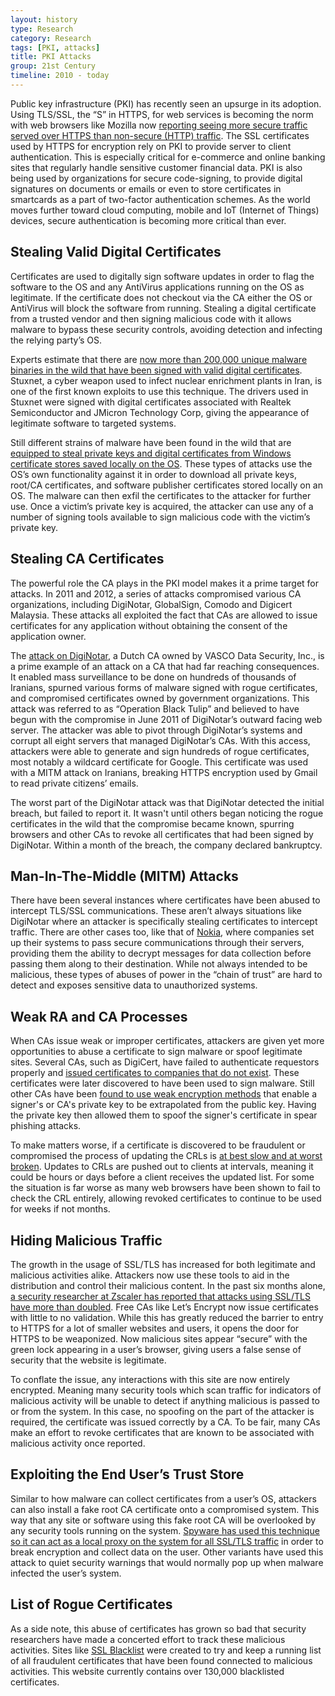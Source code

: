 ```yaml
---
layout: history
type: Research
category: Research
tags: [PKI, attacks]
title: PKI Attacks
group: 21st Century
timeline: 2010 - today
---
```


Public key infrastructure (PKI) has recently seen an upsurge in its adoption. Using TLS/SSL, the “S” in HTTPS, for web services is becoming the norm with web browsers like Mozilla now <a href="//www.troyhunt.com/https-adoption-has-reached-the-tipping-point">reporting seeing more secure traffic served over HTTPS than non-secure (HTTP) traffic</a>. The SSL certificates used by HTTPS for encryption rely on PKI to provide server to client authentication. This is especially critical for e-commerce and online banking sites that regularly handle sensitive customer financial data. PKI is also being used by organizations for secure code-signing, to provide digital signatures on documents or emails or even to store certificates in smartcards as a part of two-factor authentication schemes. As the world moves further toward cloud computing, mobile and IoT (Internet of Things) devices, secure authentication is becoming more critical than ever.

<h2>Stealing Valid Digital Certificates</h2>
Certificates are used to digitally sign software updates in order to flag the software to the OS and any AntiVirus applications running on the OS as legitimate. If the certificate does not checkout via the CA either the OS or AntiVirus will block the software from running. Stealing a digital certificate from a trusted vendor and then signing malicious code with it allows malware to bypass these security controls, avoiding detection and infecting the relying party’s OS. 

Experts estimate that there are <a href="//resources.infosecinstitute.com/cybercrime-exploits-digital-certificates/">now more than 200,000 unique malware binaries in the wild that have been signed with valid digital certificates</a>. Stuxnet, a cyber weapon used to infect nuclear enrichment plants in Iran, is one of the first known exploits to use this technique. The drivers used in Stuxnet were signed with digital certificates associated with Realtek Semiconductor and JMicron Technology Corp, giving the appearance of legitimate software to targeted systems. 

Still different strains of malware have been found in the wild that are <a href="//resources.infosecinstitute.com/cybercrime-exploits-digital-certificates/">equipped to steal private keys and digital certificates from Windows certificate stores saved locally on the OS</a>. These types of attacks use the OS’s own functionality against it in order to download all private keys, root/CA certificates, and software publisher certificates stored locally on an OS. The malware can then exfil the certificates to the attacker for further use. Once a victim’s private key is acquired, the attacker can use any of a number of signing tools available to sign malicious code with the victim’s private key. 

<h2>Stealing CA Certificates</h2>
The powerful role the CA plays in the PKI model makes it a prime target for attacks. In 2011 and 2012, a series of attacks compromised various CA organizations, including DigiNotar, GlobalSign, Comodo and Digicert Malaysia. These attacks all exploited the fact that CAs are allowed to issue certificates for any application without obtaining the consent of the application owner. 

The <a href="//threatpost.com/final-report-diginotar-hack-shows-total-compromise-ca-servers-103112/77170/">attack on DigiNotar</a>, a Dutch CA owned by VASCO Data Security, Inc., is a prime example of an attack on a CA that had far reaching consequences. It enabled mass surveillance to be done on hundreds of thousands of Iranians, spurned various forms of malware signed with rogue certificates, and compromised certificates owned by government organizations. This attack was referred to as “Operation Black Tulip” and believed to have begun with the compromise in June 2011 of DigiNotar’s outward facing web server. The attacker was able to pivot through DigiNotar’s systems and corrupt all eight servers that managed DigiNotar’s CAs. With this access, attackers were able to generate and sign hundreds of rogue certificates, most notably a wildcard certificate for Google. This certificate was used with a MITM attack on Iranians, breaking HTTPS encryption used by Gmail to read private citizens’ emails.

The worst part of the DigiNotar attack was that DigiNotar detected the initial breach, but failed to report it. It wasn't until others began noticing the rogue certificates in the wild that the compromise became known, spurring browsers and other CAs to revoke all certificates that had been signed by DigiNotar. Within a month of the breach, the company declared bankruptcy.

<h2>Man-In-The-Middle (MITM) Attacks</h2>
There have been several instances where certificates have been abused to intercept TLS/SSL communications. These aren’t always situations like DigiNotar where an attacker is specifically stealing certificates to intercept traffic. There are other cases too, like that of <a href="//www.zdnet.com/article/nokia-hijacks-mobile-browser-traffic-decrypts-https-data/">Nokia</a>, where companies set up their systems to pass secure communications through their servers, providing them the ability to decrypt messages for data collection before passing them along to their destination. While not always intended to be malicious, these types of abuses of power in the “chain of trust” are hard to detect and exposes sensitive data to unauthorized systems.

<h2>Weak RA and CA Processes</h2>
When CAs issue weak or improper certificates, attackers are given yet more opportunities to abuse a certificate to sign malware or spoof legitimate sites. Several CAs, such as DigiCert, have failed to authenticate requestors properly and <a href="//zeltser.com/how-digital-certificates-are-used-and-misused/">issued certificates to companies that do not exist</a>. These certificates were later discovered to have been used to sign malware. Still other CAs have been <a href="//zeltser.com/how-digital-certificates-are-used-and-misused/">found to use weak encryption methods</a> that enable a signer's or CA's private key to be extrapolated from the public key. Having the private key then allowed them to spoof the signer's certificate in spear phishing attacks.

To make matters worse, if a certificate is discovered to be fraudulent or compromised the process of updating the CRLs is <a href="//news.netcraft.com/archives/2013/05/13/how-certificate-revocation-doesnt-work-in-practice.html">at best slow and at worst broken</a>. Updates to CRLs are pushed out to clients at intervals, meaning it could be hours or days before a client receives the updated list. For some the situation is far worse as many web browsers have been shown to fail to check the CRL entirely, allowing revoked certificates to continue to be used for weeks if not months.

<h2>Hiding Malicious Traffic</h2>
The growth in the usage of SSL/TLS has increased for both legitimate and malicious activities alike. Attackers now use these tools to aid in the distribution and control their malicious content. In the past six months alone, <a href="//www.csoonline.com/article/3212965/cyber-attacks-espionage/why-ssl-tls-attacks-are-on-the-rise.html#tk.csoendnote">a security researcher at Zscaler has reported that attacks using SSL/TLS have more than doubled</a>. Free CAs like Let’s Encrypt now issue certificates with little to no validation. While this has greatly reduced the barrier to entry to HTTPS for a lot of smaller websites and users, it opens the door for HTTPS to be weaponized. Now malicious sites appear “secure” with the green lock appearing in a user’s browser, giving users a false sense of security that the website is legitimate. 

To conflate the issue, any interactions with this site are now entirely encrypted. Meaning many security tools which scan traffic for indicators of malicious activity will be unable to detect if anything malicious is passed to or from the system. In this case, no spoofing on the part of the attacker is required, the certificate was issued correctly by a CA. To be fair, many CAs make an effort to revoke certificates that are known to be associated with malicious activity once reported.

<h2>Exploiting the End User’s Trust Store</h2>
Similar to how malware can collect certificates from a user’s OS, attackers can also install a fake root CA certificate onto a compromised system. This way that any site or software using this fake root CA will be overlooked by any security tools running on the system. <a href="//zeltser.com/how-digital-certificates-are-used-and-misused/">Spyware has used this technique so it can act as a local proxy on the system for all SSL/TLS traffic</a> in order to break encryption and collect data on the user. Other variants have used this attack to quiet security warnings that would normally pop up when malware infected the user’s system.

<h2>List of Rogue Certificates</h2>
As a side note, this abuse of certificates has grown so bad that security researchers have made a concerted effort to track these malicious activities. Sites like <a href="//sslbl.abuse.ch/">SSL Blacklist</a> were created to try and keep a running list of all fraudulent certificates that have been found connected to malicious activities. This website currently contains over 130,000 blacklisted certificates. 
